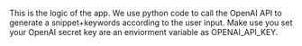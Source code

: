 This is the logic of the app.
We use python code to call the OpenAI API to generate a snippet+keywords according to the user input.
Make use you set your OpenAI secret key are an enviorment variable as OPENAI_API_KEY.